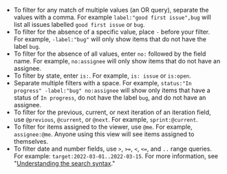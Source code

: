 - To filter for any match of multiple values (an OR query), separate the values with a comma. For example `label:"good first issue",bug` will list all issues labelled `good first issue` or `bug`.
- To filter for the absence of a specific value, place `-` before your filter. For example, `-label:"bug"` will only show items that do not have the label `bug`.
- To filter for the absence of all values, enter `no:` followed by the field name. For example, `no:assignee` will only show items that do not have an assignee.
- To filter by state, enter `is:`. For example, `is: issue` or `is:open`.
- Separate multiple filters with a space. For example, `status:"In progress" -label:"bug" no:assignee` will show only items that have a status of `In progress`, do not have the label `bug`, and do not have an assignee.
- To filter for the previous, current, or next iteration of an iteration field, use `@previous`, `@current`, or `@next`. For example, `sprint:@current`.
- To filter for items assigned to the viewer, use `@me`. For example, `assignee:@me`. Anyone using this view will see items assigned to themselves.
- To filter date and number fields, use `>`, `>=`, `<`, `<=`, and `..` range queries. For example: `target:2022-03-01..2022-03-15`. For more information, see "[Understanding the search syntax](/search-github/getting-started-with-searching-on-github/understanding-the-search-syntax)."
